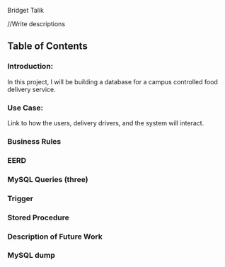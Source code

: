 Bridget Talik

//Write descriptions 
<h2>Table of Contents</h2>
<div>
<h3>Introduction:</h3> 
  <p>In this project, I will be building a database for a campus controlled food delivery service.</p>
</div>
<div>
<h3>Use Case:</h3>
  <p>Link to how the users, delivery drivers, and the system will interact.</p>
</div>
<h3>Business Rules</h3>
<h3>EERD</h3>
<h3>MySQL Queries (three)</h3>
<h3>Trigger</h3>
<h3>Stored Procedure</h3>
<h3>Description of Future Work</h3>
<h3>MySQL dump</h3>
